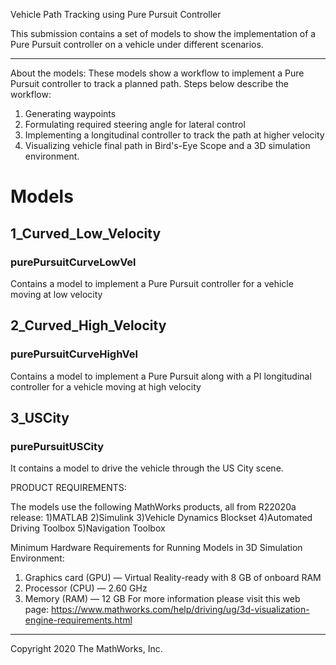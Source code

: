 Vehicle Path Tracking using Pure Pursuit Controller

This submission contains a set of models to show the implementation of a Pure Pursuit controller on a vehicle under different scenarios. 

---------------------------------------------------------------------------------------------------------------------------------------------------

About the models:
These models show a workflow to implement a Pure Pursuit controller to track a planned path. Steps below describe the workflow:
1. Generating waypoints
2. Formulating required steering angle for lateral control
3. Implementing a longitudinal controller to track the path at higher velocity
4. Visualizing vehicle final path in Bird's-Eye Scope and a 3D simulation environment. 


# Models

## 1_Curved_Low_Velocity
### purePursuitCurveLowVel
Contains a model to implement a Pure Pursuit controller for a vehicle moving at low velocity


## 2_Curved_High_Velocity
### purePursuitCurveHighVel
Contains a model to implement a Pure Pursuit along with a PI longitudinal controller for a vehicle moving at high velocity

## 3_USCity
### purePursuitUSCity
It contains a model to drive the vehicle through the US City scene. 


PRODUCT REQUIREMENTS:

The models use the following MathWorks products, all from R22020a release:
1)MATLAB
2)Simulink
3)Vehicle Dynamics Blockset
4)Automated Driving Toolbox
5)Navigation Toolbox

Minimum Hardware Requirements for Running Models in 3D Simulation Environment:

1. Graphics card (GPU) — Virtual Reality-ready with 8 GB of onboard RAM
2. Processor (CPU) — 2.60 GHz
3. Memory (RAM) — 12 GB
For more information please visit this web page: https://www.mathworks.com/help/driving/ug/3d-visualization-engine-requirements.html 

---------------------------------------------------------------------------------------------------------------------------------------------------

Copyright 2020 The MathWorks, Inc.